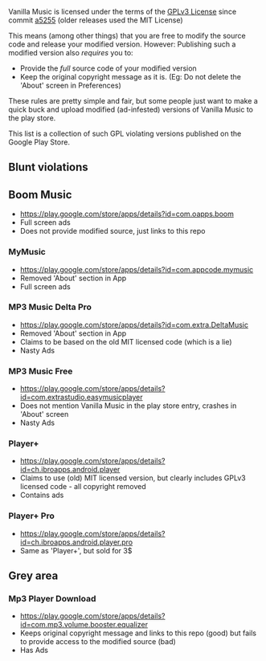 Vanilla Music is licensed under the terms of the [GPLv3 License](https://github.com/vanilla-music/vanilla/blob/master/LICENSE) 
since commit [a5255](https://github.com/vanilla-music/vanilla/commit/a525523bf1bb5dadfef544843966936c46e8310f) (older releases used the MIT License)

This means (among other things) that you are free to modify the source code and release your modified version.
However: Publishing such a modified version also *requires* you to:

* Provide the *full* source code of your modified version
* Keep the original copyright message as it is. (Eg: Do not delete the 'About' screen in Preferences)

These rules are pretty simple and fair, but some people just want to make a quick buck and upload modified (ad-infested) versions 
of Vanilla Music to the play store.

This list is a collection of such GPL violating versions published on the Google Play Store.


## Blunt violations

## Boom Music
* https://play.google.com/store/apps/details?id=com.oapps.boom
* Full screen ads
* Does not provide modified source, just links to this repo

### MyMusic
* https://play.google.com/store/apps/details?id=com.appcode.mymusic
* Removed 'About' section in App
* Full screen ads

### MP3 Music Delta Pro
* https://play.google.com/store/apps/details?id=com.extra.DeltaMusic
* Removed 'About' section in App
* Claims to be based on the old MIT licensed code (which is a lie)
* Nasty Ads

### MP3 Music Free
* https://play.google.com/store/apps/details?id=com.extrastudio.easymusicplayer
* Does not mention Vanilla Music in the play store entry, crashes in 'About' screen
* Nasty Ads

### Player+
* https://play.google.com/store/apps/details?id=ch.ibroapps.android.player
* Claims to use (old) MIT licensed version, but clearly includes GPLv3 licensed code - all copyright removed
* Contains ads

### Player+ Pro
* https://play.google.com/store/apps/details?id=ch.ibroapps.android.player.pro
* Same as 'Player+', but sold for 3$

## Grey area

### Mp3 Player Download
* https://play.google.com/store/apps/details?id=com.mp3.volume.booster.equalizer
* Keeps original copyright message and links to this repo (good) but fails to provide access to the modified source (bad)
* Has Ads
